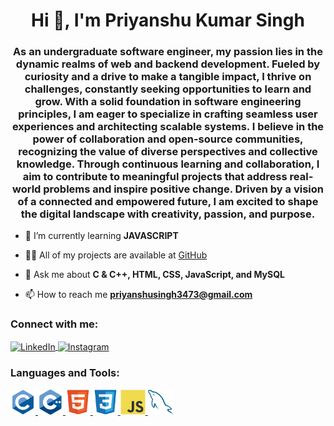 <h1 align="center">Hi 👋, I'm Priyanshu Kumar Singh</h1>
<h3 align="center">
  As an undergraduate software engineer, my passion lies in the dynamic realms of web and backend development. 
  Fueled by curiosity and a drive to make a tangible impact, I thrive on challenges, constantly seeking opportunities to learn and grow. 
  With a solid foundation in software engineering principles, I am eager to specialize in crafting seamless user experiences and architecting scalable systems. 
  I believe in the power of collaboration and open-source communities, recognizing the value of diverse perspectives and collective knowledge. 
  Through continuous learning and collaboration, I aim to contribute to meaningful projects that address real-world problems and inspire positive change. 
  Driven by a vision of a connected and empowered future, I am excited to shape the digital landscape with creativity, passion, and purpose.
</h3>

- 🌱 I’m currently learning **JAVASCRIPT**  

- 👨‍💻 All of my projects are available at [GitHub](https://github.com/Priyanshu-88)  

- 💬 Ask me about **C & C++, HTML, CSS, JavaScript, and MySQL**  

- 📫 How to reach me **priyanshusingh3473@gmail.com**  

<h3 align="left">Connect with me:</h3>
<p align="left">
  <a href="https://www.linkedin.com/in/priyanshu-kumar-singh-975492289/" target="blank">
    <img align="center" src="https://raw.githubusercontent.com/rahuldkjain/github-profile-readme-generator/master/src/images/icons/Social/linked-in-alt.svg" alt="LinkedIn" height="30" width="40" />
  </a>
  <a href="https://instagram.com/_.priyanshu._08" target="blank">
    <img align="center" src="https://raw.githubusercontent.com/rahuldkjain/github-profile-readme-generator/master/src/images/icons/Social/instagram.svg" alt="Instagram" height="30" width="40" />
  </a>
</p>

<h3 align="left">Languages and Tools:</h3>
<p align="left">
  <a href="https://www.cprogramming.com/" target="_blank" rel="noreferrer">
    <img src="https://raw.githubusercontent.com/devicons/devicon/master/icons/c/c-original.svg" alt="C" width="40" height="40"/>
  </a>
  <a href="https://www.w3schools.com/cpp/" target="_blank" rel="noreferrer">
    <img src="https://raw.githubusercontent.com/devicons/devicon/master/icons/cplusplus/cplusplus-original.svg" alt="C++" width="40" height="40"/>
  </a>
  <a href="https://developer.mozilla.org/en-US/docs/Web/HTML" target="_blank" rel="noreferrer">
    <img src="https://raw.githubusercontent.com/devicons/devicon/master/icons/html5/html5-original.svg" alt="HTML" width="40" height="40"/>
  </a>
  <a href="https://developer.mozilla.org/en-US/docs/Web/CSS" target="_blank" rel="noreferrer">
    <img src="https://raw.githubusercontent.com/devicons/devicon/master/icons/css3/css3-original.svg" alt="CSS" width="40" height="40"/>
  </a>
  <a href="https://developer.mozilla.org/en-US/docs/Web/JavaScript" target="_blank" rel="noreferrer">
    <img src="https://raw.githubusercontent.com/devicons/devicon/master/icons/javascript/javascript-original.svg" alt="JavaScript" width="40" height="40"/>
  </a>
  <a href="https://www.mysql.com/" target="_blank" rel="noreferrer">
    <img src="https://raw.githubusercontent.com/devicons/devicon/master/icons/mysql/mysql-original.svg" alt="MySQL" width="40" height="40"/>
  </a>
</p>
